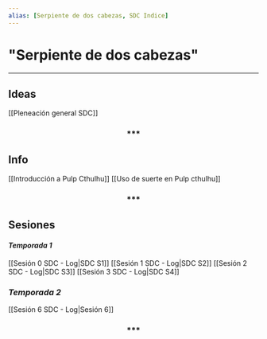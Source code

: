 ```yaml
---
alias: [Serpiente de dos cabezas, SDC Indice]
---
```


# "Serpiente de dos cabezas"
---

## Ideas

[[Pleneación general SDC]]

<div align='center'>
<h3> *** </h3>
</div>

## Info

[[Introducción a Pulp Cthulhu]]
[[Uso de suerte en Pulp cthulhu]]

<div align='center'>
<h3> *** </h3>
</div>

## Sesiones

#### _Temporada 1_
[[Sesión 0 SDC - Log|SDC S1]]
[[Sesión 1 SDC - Log|SDC S2]]
[[Sesión 2 SDC - Log|SDC S3]]
[[Sesión 3 SDC - Log|SDC S4]]

### _Temporada 2_
[[Sesión 6 SDC - Log|Sesión 6]]

<div align='center'>
<h3> *** </h3>
</div>